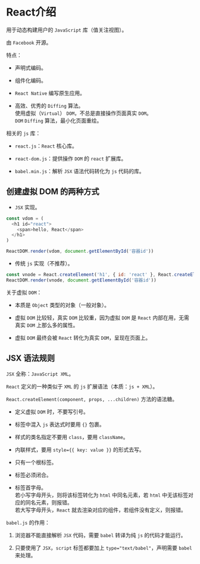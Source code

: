 # React介绍

用于动态构建用户的 `JavaScript` 库（值关注视图）。

由 `Facebook` 开源。

特点：

- 声明式编码。

- 组件化编码。

- `React Native` 编写原生应用。

- 高效、优秀的 `Diffing` 算法。  
使用虚拟（`Virtual`） `DOM`，不总是直接操作页面真实 `DOM`。  
`DOM` `Diffing` 算法，最小化页面重绘。

相关的 `js` 库：

- `react.js`：`React` 核心库。

- `react-dom.js`：提供操作 `DOM` 的 `react` 扩展库。

- `babel.min.js`：解析 `JSX` 语法代码转化为 `js` 代码的库。

## 创建虚拟 DOM 的两种方式

- `JSX` 实现。

```js
const vdom = (
  <h1 id="react">
    <span>hello, React</span>
  </h1>
)

ReactDOM.render(vdom, document.getElementById('容器id'))
```

- 传统 `js` 实现（不推荐）。

```js
const vnode = React.createElement('h1', { id: 'react' }, React.createElement('span', {}, 'hello, React'))
ReactDOM.render(vnode, document.getElementById('容器id'))
```

关于虚拟 `DOM`：

- 本质是 `Object` 类型的对象（一般对象）。

- 虚拟 `DOM` 比较轻，真实 `DOM` 比较重，因为虚拟 `DOM` 是 `React` 内部在用，无需真实 `DOM` 上那么多的属性。

- 虚拟 `DOM` 最终会被 `React` 转化为真实 `DOM`，呈现在页面上。

## JSX 语法规则

`JSX` 全称：`JavaScript XML`。

`React` 定义的一种类似于 `XML` 的 `js` 扩展语法（本质：`js + XML`）。

`React.createElement(component, props, ...children)` 方法的语法糖。

- 定义虚拟 `DOM` 时，不要写引号。

- 标签中混入 `js` 表达式时要用 `{}` 包裹。

- 样式的类名指定不要用 `class`，要用 `className`。

- 内联样式，要用 `style={{ key: value }}` 的形式去写。

- 只有一个根标签。

- 标签必须闭合。

- 标签首字母。  
若小写字母开头，则将该标签转化为 `html` 中同名元素，若 `html` 中无该标签对应的同名元素，则报错。  
若大写字母开头，`React` 就去渲染对应的组件，若组件没有定义，则报错。

`babel.js` 的作用：

1. 浏览器不能直接解析 `JSX` 代码，需要 `babel` 转译为纯 `js` 的代码才能运行。

2. 只要使用了 `JSX`，`script` 标签都要加上 `type="text/babel"`，声明需要 `babel` 来处理。
